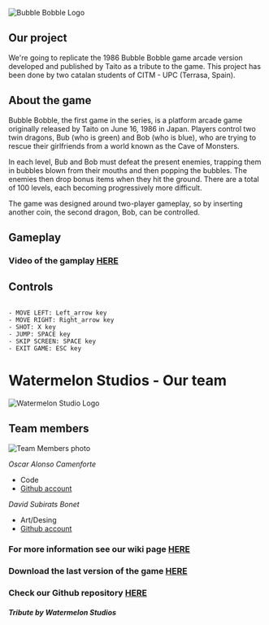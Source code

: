 ![Bubble Bobble Logo](https://github.com/oscaralonsoo/BubbleBobble/assets/104200394/6cbc5d88-710e-4ae2-b589-81e2865009d1)

## Our project 

We're going to replicate the 1986 Bubble Bobble game arcade version developed and published by Taito as a tribute to the game. This project has been done by two catalan students of CITM - UPC (Terrasa, Spain). 

## About the game

Bubble Bobble, the first game in the series, is a platform arcade game originally released by Taito on June 16, 1986 in Japan. 
Players control two twin dragons, Bub (who is green) and Bob (who is blue), who are trying to rescue their girlfriends from a world known as the Cave of Monsters. 

In each level, Bub and Bob must defeat the present enemies, trapping them in bubbles blown from their mouths and then popping the bubbles. The enemies then drop bonus items when they hit the ground. There are a total of 100 levels, each becoming progressively more difficult. 

The game was designed around two-player gameplay, so by inserting another coin, the second dragon, Bob, can be controlled.

## Gameplay

### Video of the gamplay [HERE](https://youtu.be/WUhKDdWZGmU)

## Controls
~~~~~~~~~~~~~~~

- MOVE LEFT: Left_arrow key
- MOVE RIGHT: Right_arrow key
- SHOT: X key
- JUMP: SPACE key
- SKIP SCREEN: SPACE key
- EXIT GAME: ESC key

~~~~~~~~~~~~~~~

# Watermelon Studios - Our team

![Watermelon Studio Logo](https://github.com/oscaralonsoo/BubbleBobble/assets/104200394/e3857d45-cbb4-4b4f-9cb2-10be450bf0b8)

## Team members

![Team Members photo](https://github.com/oscaralonsoo/BubbleBobble/assets/104200394/210c291c-2b79-471f-9eed-3b3f1f7de9e0)

_Oscar Alonso Camenforte_

* Code
* [Github account](https://github.com/oscaralonsoo)

_David Subirats Bonet_

* Art/Desing
* [Github account](https://github.com/Deivid13SB)


### For more information see our wiki page [HERE](https://github.com/oscaralonsoo/BubbleBobble/wiki)
### Download the last version of the game [HERE](https://github.com/oscaralonsoo/BubbleBobble/releases/tag/v1.0)
### Check our Github repository [HERE](https://github.com/oscaralonsoo/BubbleBobble)




#### _Tribute by Watermelon Studios_
